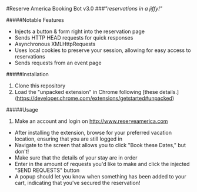 #Reserve America Booking Bot v3.0
###*"reservations in a jiffy!"*

#####Notable Features
* Injects a button & form right into the reservation page
* Sends HTTP HEAD requests for quick responses
* Asynchronous XMLHttpRequests
* Uses local cookies to preserve your session, allowing for easy access to reservations
* Sends requests from an event page

#####Installation
1. Clone this repository
2. Load the "unpacked extension" in Chrome following [these details.] (https://developer.chrome.com/extensions/getstarted#unpacked)

#####Usage
1. Make an account and login on http://www.reserveamerica.com
* After installing the extension, browse for your preferred vacation location, ensuring that you are still logged in
* Navigate to the screen that allows you to click "Book these Dates," but don't!
* Make sure that the details of your stay are in order
* Enter in the amount of requests you'd like to make and click the injected "SEND REQUESTS" button
* A popup should let you know when something has been added to your cart, indicating that you've secured the reservation!
